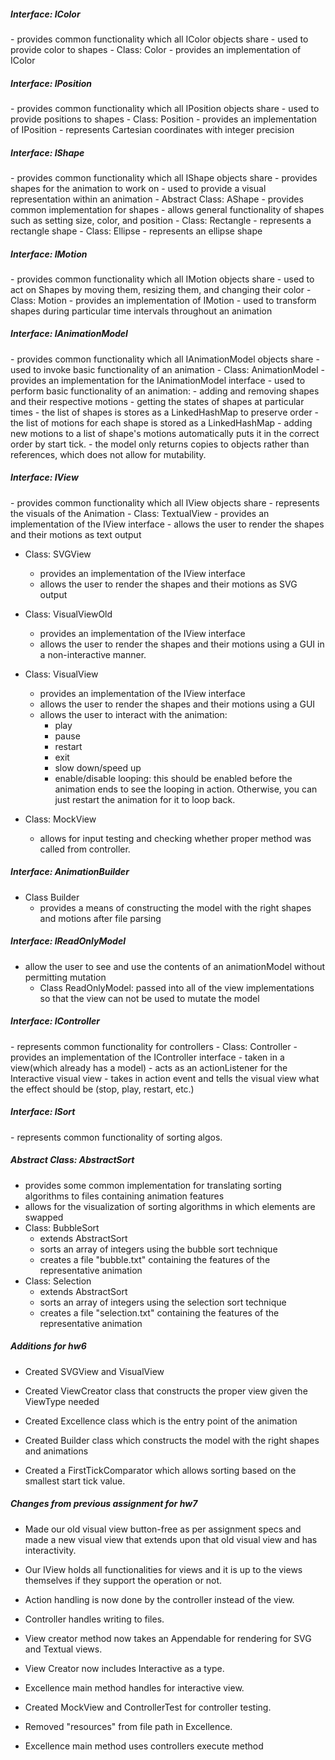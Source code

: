 <h5>Interface: IColor</h5>
- provides common functionality which all IColor objects share
- used to provide color to shapes 
- Class: Color 
    - provides an implementation of IColor
    
<h5>Interface: IPosition</h5>
- provides common functionality which all IPosition objects share
- used to provide positions to shapes 
- Class: Position 
    - provides an implementation of IPosition
    - represents Cartesian coordinates with integer precision 
    
<h5>Interface: IShape</h5>
- provides common functionality which all IShape objects share
- provides shapes for the animation to work on 
- used to provide a visual representation within an animation
- Abstract Class: AShape 
    - provides common implementation for shapes
    - allows general functionality of shapes such as setting size, color, and position 
    - Class: Rectangle
       - represents a rectangle shape 
    - Class: Ellipse 
       - represents an ellipse shape 
       
<h5>Interface: IMotion</h5> 
- provides common functionality which all IMotion objects share
- used to act on Shapes by moving them, resizing them, and changing their color 
- Class: Motion 
    - provides an implementation of IMotion 
    - used to transform shapes during particular time intervals throughout an animation 
      
<h5>Interface: IAnimationModel</h5>
- provides common functionality which all IAnimationModel objects share
- used to invoke basic functionality of an animation 
- Class: AnimationModel
    - provides an implementation for the IAnimationModel interface 
    - used to perform basic functionality of an animation: 
    - adding and removing shapes and their respective motions 
    - getting the states of shapes at particular times 
    - the list of shapes is stores as a LinkedHashMap to preserve order
    - the list of motions for each shape is stored as a LinkedHashMap
    - adding new motions to a list of shape's motions automatically puts it in the correct order 
      by start tick. 
    - the model only returns copies to objects rather than references, which does not allow for 
       mutability. 
            
                  
<h5>Interface: IView</h5> 
- provides common functionality which all IView objects share
- represents the visuals of the Animation
- Class: TextualView 
    - provides an implementation of the IView interface 
    - allows the user to render the shapes and their motions as text output
      
- Class: SVGView
    - provides an implementation of the IView interface
    - allows the user to render the shapes and their motions as SVG output
      
- Class: VisualViewOld 
    - provides an implementation of the IView interface
    - allows the user to render the shapes and their motions using a GUI
       in a non-interactive manner.
    
- Class: VisualView 
    - provides an implementation of the IView interface
    - allows the user to render the shapes and their motions using a GUI
    - allows the user to interact with the animation: 
      - play 
      - pause 
      - restart 
      - exit 
      - slow down/speed up 
      - enable/disable looping: this should be enabled 
      before the animation ends to see the looping in action.
      Otherwise, you can just restart the animation
      for it to loop back.

- Class: MockView
     - allows for input testing and checking
       whether proper method was called from controller.
        
               
 
<h5>Interface: AnimationBuilder</h5>

- Class Builder
    - provides a means of constructing the model
    with the right shapes and motions after file parsing
    
    
<h5>Interface: IReadOnlyModel</h5>

- allow the user to see and use the contents of an animationModel without permitting mutation 
    - Class ReadOnlyModel: 
       passed into all of the view implementations so that the view can not be used to 
       mutate the model 

     
<h5>Interface: IController</h5>
- represents common functionality for controllers
- Class: Controller 
     - provides an implementation of the IController interface
     - taken in a view(which already has a model)
     - acts as an actionListener for the Interactive visual view
     - takes in action event and tells the visual view what the effect should be (stop, play, restart, etc.)
        
<h5>Interface: ISort </h5>
- represents common functionality of sorting
    algos.
        
<h5>Abstract Class: AbstractSort </h5>

- provides some common implementation for translating sorting algorithms to files containing animation features
- allows for the visualization of sorting algorithms in which elements are swapped 
- Class: BubbleSort 
     - extends AbstractSort 
     - sorts an array of integers using the bubble sort technique 
     - creates a file "bubble.txt" containing the features of the representative animation
- Class: Selection 
     - extends AbstractSort 
     - sorts an array of integers using the selection sort technique 
     - creates a file "selection.txt" containing the features of the representative animation



<h5>Additions for hw6</h5>

- Created SVGView and VisualView
        
- Created ViewCreator class that constructs the proper view given the ViewType needed
              
- Created Excellence class which is the entry point of
the animation

- Created Builder class which constructs the model
with the right shapes and animations

- Created a FirstTickComparator which allows sorting
based on the smallest start tick value. 


<h5>Changes from previous assignment for hw7</h5>

- Made our old visual view button-free as per assignment specs
and made a new visual view that extends upon that old visual
view and has interactivity.

- Our IView holds all functionalities for views
and it is up to the views themselves
if they support the operation or not.

- Action handling is now done by the controller instead
of the view.

- Controller handles writing to files.

- View creator method now takes an Appendable
for rendering for SVG and Textual views.

- View Creator now includes Interactive as a type.

- Excellence main method handles for interactive view.

- Created MockView and ControllerTest for controller
  testing. 
  
- Removed "resources" from file path in Excellence.     
         
- Excellence main method uses controllers execute
    method                  
          







    
    
    
       
       

               
         
         
     
     
     
     
     
         
         
         
         
         
         

     